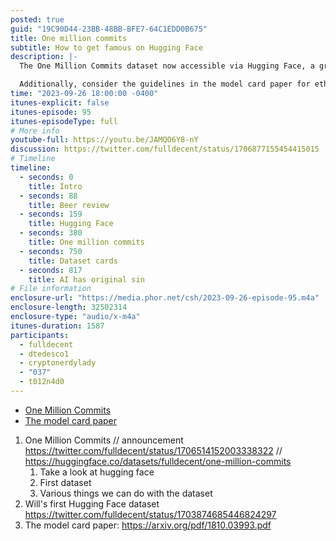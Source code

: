 ```yaml
---
posted: true
guid: "19C90D44-23BB-48BB-BFE7-64C1EDD0B675"
title: One million commits
subtitle: How to get famous on Hugging Face
description: |-
  The One Million Commits dataset now accessible via Hugging Face, a great resource for machine learning projects relating to source code analyses and commit history studies.

  Additionally, consider the guidelines in the model card paper for ethical AI development and transparent model reporting.
time: "2023-09-26 18:00:00 -0400"
itunes-explicit: false
itunes-episode: 95
itunes-episodeType: full
# More info
youtube-full: https://youtu.be/JAMQO6Y8-nY
discussion: https://twitter.com/fulldecent/status/1706877155454415015
# Timeline
timeline:
  - seconds: 0
    title: Intro
  - seconds: 88
    title: Beer review
  - seconds: 159
    title: Hugging Face
  - seconds: 380
    title: One million commits
  - seconds: 750
    title: Dataset cards
  - seconds: 817
    title: AI has original sin
# File information
enclosure-url: "https://media.phor.net/csh/2023-09-26-episode-95.m4a"
enclosure-length: 32502314
enclosure-type: "audio/x-m4a"
itunes-duration: 1587
participants:
  - fulldecent
  - dtedesco1
  - cryptonerdylady
  - "037"
  - t012n4d0
---
```


- [One Million Commits](https://huggingface.co/datasets/fulldecent/one-million-commits)
- [The model card paper](https://arxiv.org/pdf/1810.03993.pdf)

<!--end of quick notes-->

1. One Million Commits // announcement https://twitter.com/fulldecent/status/1706514152003338322 // https://huggingface.co/datasets/fulldecent/one-million-commits 
   1. Take a look at hugging face
   2. First dataset
   3. Various things we can do with the dataset
2. Will's first Hugging Face dataset https://twitter.com/fulldecent/status/1703874685446824297 
3. The model card paper: https://arxiv.org/pdf/1810.03993.pdf
